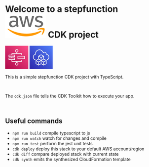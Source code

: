 # Welcome to a stepfunction <img src="assets/svg/aws.svg"/> CDK project

<img src="assets/svg/stepfunction.svg" height="75px" />
<img src="assets/svg/cdk.svg" height="75px" />

<br />

This is a simple stepfunction CDK project with TypeScript.

<br/>

The `cdk.json` file tells the CDK Toolkit how to execute your app.

<br/>

## Useful commands

- `npm run build` compile typescript to js
- `npm run watch` watch for changes and compile
- `npm run test` perform the jest unit tests
- `cdk deploy` deploy this stack to your default AWS account/region
- `cdk diff` compare deployed stack with current state
- `cdk synth` emits the synthesized CloudFormation template
